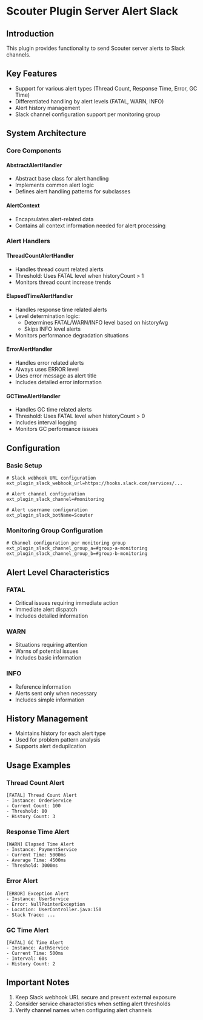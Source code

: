 # Scouter Plugin Server Alert Slack

## Introduction
This plugin provides functionality to send Scouter server alerts to Slack channels.

## Key Features
- Support for various alert types (Thread Count, Response Time, Error, GC Time)
- Differentiated handling by alert levels (FATAL, WARN, INFO)
- Alert history management
- Slack channel configuration support per monitoring group

## System Architecture

### Core Components

#### AbstractAlertHandler
- Abstract base class for alert handling
- Implements common alert logic
- Defines alert handling patterns for subclasses

#### AlertContext
- Encapsulates alert-related data
- Contains all context information needed for alert processing

### Alert Handlers

#### ThreadCountAlertHandler
- Handles thread count related alerts
- Threshold: Uses FATAL level when historyCount > 1
- Monitors thread count increase trends

#### ElapsedTimeAlertHandler
- Handles response time related alerts
- Level determination logic:
  - Determines FATAL/WARN/INFO level based on historyAvg
  - Skips INFO level alerts
- Monitors performance degradation situations

#### ErrorAlertHandler
- Handles error related alerts
- Always uses ERROR level
- Uses error message as alert title
- Includes detailed error information

#### GCTimeAlertHandler
- Handles GC time related alerts
- Threshold: Uses FATAL level when historyCount > 0
- Includes interval logging
- Monitors GC performance issues

## Configuration

### Basic Setup
```properties
# Slack webhook URL configuration
ext_plugin_slack_webhook_url=https://hooks.slack.com/services/...

# Alert channel configuration
ext_plugin_slack_channel=#monitoring

# Alert username configuration
ext_plugin_slack_botName=Scouter
```

### Monitoring Group Configuration
```properties
# Channel configuration per monitoring group
ext_plugin_slack_channel_group_a=#group-a-monitoring
ext_plugin_slack_channel_group_b=#group-b-monitoring
```

## Alert Level Characteristics

### FATAL
- Critical issues requiring immediate action
- Immediate alert dispatch
- Includes detailed information

### WARN
- Situations requiring attention
- Warns of potential issues
- Includes basic information

### INFO
- Reference information
- Alerts sent only when necessary
- Includes simple information

## History Management
- Maintains history for each alert type
- Used for problem pattern analysis
- Supports alert deduplication

## Usage Examples

### Thread Count Alert
```
[FATAL] Thread Count Alert
- Instance: OrderService
- Current Count: 100
- Threshold: 80
- History Count: 3
```

### Response Time Alert
```
[WARN] Elapsed Time Alert
- Instance: PaymentService
- Current Time: 5000ms
- Average Time: 4500ms
- Threshold: 3000ms
```

### Error Alert
```
[ERROR] Exception Alert
- Instance: UserService
- Error: NullPointerException
- Location: UserController.java:150
- Stack Trace: ...
```

### GC Time Alert
```
[FATAL] GC Time Alert
- Instance: AuthService
- Current Time: 500ms
- Interval: 60s
- History Count: 2
```

## Important Notes
1. Keep Slack webhook URL secure and prevent external exposure
2. Consider service characteristics when setting alert thresholds
3. Verify channel names when configuring alert channels

